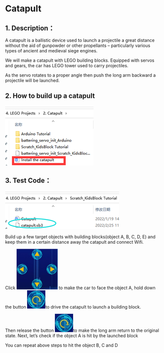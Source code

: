 # **Catapult**

## 1.  **Description：**
    
A catapult is a ballistic device used to launch a projectile a great distance without the aid of gunpowder or other propellants – particularly various types of ancient and medieval siege engines.

We will make a catapult with LEGO building blocks. Equipped with servos and gears, the car has LEGO tower used to carry projectiles.
    
As the servo rotates to a proper angle then push the long arm backward a projectile will be launched.

## 2.  **How to build up a catapult**
    
![](media/53c56baca89ab950236f12944d977d02.png)

## 3.  **Test Code：**
    
![](media/bed1b8c20acd8af646ca6817fbbb0d05.png)
    
Build up a few target objects with building blocks(object A, B, C, D, E) and keep them in a certain distance away the catapult and connect Wifi.
    
Click ![](media/5f365b2083f264b4ecfc5e68d07df287.png) to make the car to face the object A,
hold down the button ![](media/0e62c323c0018af1a2824a120d447bda.png)to drive the catapult to
launch a building block.
    
Then release the button ![](media/0e62c323c0018af1a2824a120d447bda.png)to make the long arm
return to the original state. Next, let’s check if the object A is
hit by the launched block
    
You can repeat above steps to hit the object B, C and D
